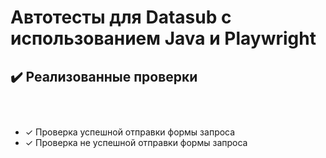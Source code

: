 # Автотесты для Datasub с использованием Java и Playwright
## :heavy_check_mark: Реализованные проверки

### &nbsp;&nbsp;&nbsp;&nbsp;&nbsp;&nbsp;
- ✓ Проверка успешной отправки формы запроса
- ✓ Проверка не успешной отправки формы запроса
